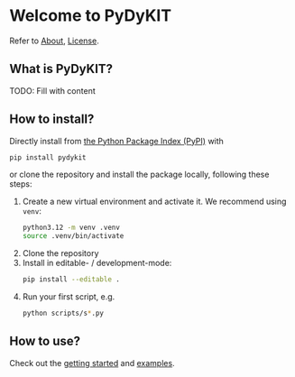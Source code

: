 # Welcome to PyDyKIT

Refer to [About](about.md), [License](../LICENSE).

## What is PyDyKIT?

TODO: Fill with content

## How to install?

Directly install from
[the Python Package Index (PyPI)](https://pypi.org/project/pydykit/)
with

```bash
pip install pydykit
```

or clone the repository and install the package locally, following these steps:

1. Create a new virtual environment and activate it.
   We recommend using `venv`:
   ```bash
   python3.12 -m venv .venv
   source .venv/bin/activate
   ```
2. Clone the repository
3. Install in editable- / development-mode:
   ```bash
   pip install --editable .
   ```
4. Run your first script, e.g.
   ```bash
   python scripts/s*.py
   ```

## How to use?

Check out the
[getting started](getting_started.md)
and
[examples](examples/pendulum_3d.md).

